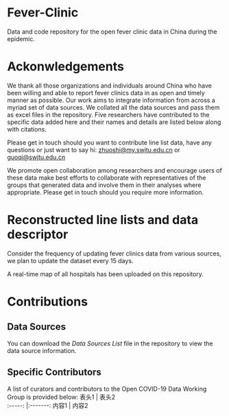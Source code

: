 # Fever-Clinic
Data and code repository for the open fever clinic data in China during the epidemic.
# Ackonwledgements
We thank all those organizations and individuals around China who have been willing and able to report fever clinics data in as open and timely manner as possible. Our work aims to integrate information from across a myriad set of data sources. We collated all the data sources and pass them as excel files in the repository. Five researchers have contributed to the specific data added here and their names and details are listed below along with citations.

Please get in touch should you want to contribute line list data, have any questions or just want to say hi: zhuoshi@my.swjtu.edu.cn or guoqi@swjtu.edu.cn

We promote open collaboration among researchers and encourage users of these data make best efforts to collaborate with representatives of the groups that generated data and involve them in their analyses where appropriate. Please get in touch should you require more information.
# Reconstructed line lists and data descriptor
Consider the frequency of updating fever clinics data from various sources, we plan to update the dataset every 15 days.

A real-time map of all hospitals has been uploaded on this repository.
# Contributions
## Data Sources
You can download the *Data Sources List* file in the repository to view the data source information.
## Specific Contributors
A list of curators and contributors to the Open COVID-19 Data Working Group is provided below:
表头1       |  表头2   
:-----:     |:-------: 
内容1       | 内容2    
